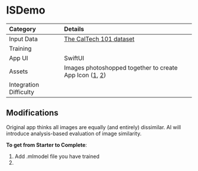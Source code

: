 # ISDemo

| Category | Details |
|:---|:---|
| Input Data | [The CalTech 101 dataset](http://www.vision.caltech.edu/Image_Datasets/Caltech101/) |
| Training |  |
| App UI | SwiftUI |
| Assets | Images photoshopped together to create App Icon ([1](https://commons.wikimedia.org/wiki/File:Moselschleife_Bremm,_Rheinland-Pfalz,_Germany_(21476475103).jpg), [2](https://pixabay.com/photos/horseshoe-bend-river-water-2593632/)) |
| Integration Difficulty |  |

## Modifications

Original app thinks all images are equally (and entirely) dissimilar. AI will introduce analysis-based evaluation of image similarity.

**To get from Starter to Complete**:

1. Add .mlmodel file you have trained
2. 